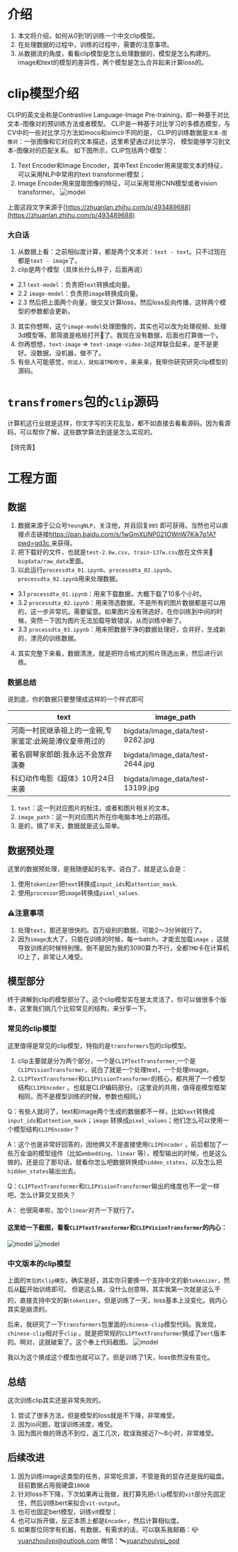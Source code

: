 # 介绍

1. 本文将介绍，如何从0到1的训练一个中文clip模型。
2. 在处理数据的过程中，训练的过程中，需要的注意事项。
3. 从数据流的角度，看看clip模型是怎么处理数据的，模型是怎么构建的。image和text的模型的差异性，两个模型是怎么合并起来计算loss的。

# clip模型介绍

CLIP的英文全称是Contrastive Language-Image Pre-training，即一种基于对比文本-图像对的预训练方法或者模型。
CLIP是一种基于对比学习的多模态模型，与CV中的一些对比学习方法如moco和simclr不同的是，
CLIP的训练数据是`文本-图像对`：一张图像和它对应的文本描述，这里希望通过对比学习，
模型能够学习到文本-图像对的匹配关系。
如下图所示，CLIP包括两个模型：

1. Text Encoder和Image Encoder，其中Text Encoder用来提取文本的特征，可以采用NLP中常用的text transformer模型；
2. Image Encoder用来提取图像的特征，可以采用常用CNN模型或者vision transformer。
   ![model](images/clip001.png)

上面这段文字来源于[https://zhuanlan.zhihu.com/p/493489688](https://zhuanlan.zhihu.com/p/493489688)

### 大白话

1. 从数据上看：之前相似度计算，都是两个文本对：`text - text`。只不过现在都是`text - image`了。
2. clip是两个模型（具体长什么样子，后面再说）

- 2.1 `text-model`：负责把`text`转换成向量。
- 2.2 `image-model`：负责把`image`转换成向量。
- 2.3 然后把上面两个向量，做交叉计算loss，然后loss反向传播，这样两个模型的参数都会更新。

3. 其实你想啊，这个`image-model`处理图像的，其实也可以改为处理视频、处理3d模型等。那简直是格局打开🫴了。我现在没有数据，后面也打算做一个。
4. 你再想想，`text-image` => `text-image-video-3d`这样联合起来，是不是更好。没数据，没机器，做不了。
5. 有些人可能感觉，`你这人，就知道TMD吹牛`，来来来，我带你研究研究clip模型的源码。

# `transfromers`包的`clip`源码

计算机这行业就是这样，你文字写的天花乱坠，都不如直接去看看源码。因为看源码，可以帮你了解，这些数学算法到底是怎么实现的。

【待完善】

# 工程方面

## 数据

1. 数据来源于公众号`YeungNLP`，关注他，并且回复`005`
   即可获得。当然也可以直接点击链接[https://pan.baidu.com/s/1wGmXUNP021OWnW7Kik7q1A?pwd=gd3c
   ](https://pan.baidu.com/s/1wGmXUNP021OWnW7Kik7q1A?pwd=gd3c)来获得。
2. 把下载好的文件，也就是`test-2.6w.csv`、`train-137w.csv`放在文件夹📁`bigdata/raw_data`里面。
3. 以此运行`processdta_01.ipynb`、`processdta_02.ipynb`、`processdta_02.ipynb`用来处理数据。

- 3.1 `processdta_01.ipynb`：用来下载数据，大概下载了10多个小时。
- 3.2 `processdta_02.ipynb`：用来筛选数据，不是所有的图片数据都是可以用的，这一步非常坑。需要留意。如果图片没有筛选好，在你训练到中间的时候，突然一下因为图片无法加载导致错误，从而训练中断了。
- 3.3 `processdta_03.ipynb`：用来把数据干净的数据处理好，合并好，生成新的，漂亮的训练数据。

4. 其实完整下来看，数据清洗，就是把符合格式的照片筛选出来，然后进行训练。

### 数据总结

说到底，你的数据只要整理成这样的一个样式即可

| text                          | image_path                        |
|-------------------------------|-----------------------------------|
| 河南一村民继承祖上的一金碗,专家鉴定:此碗是溥仪皇帝用过的 | bigdata/image_data/test-9282.jpg  |
| 著名钢琴家郎朗:我永远不会放弃演奏             | bigdata/image_data/test-2644.jpg  |
| 科幻动作电影《超体》10月24日来袭            | bigdata/image_data/test-13199.jpg |

1. `text`：这一列对应图片的标注，或者和图片相关的文本。
2. `image_path`：这一列对应图片所在你电脑本地上的路径。
3. 是的，搞了半天，数据就是这么简单。

## 数据预处理

这里的数据预处理，是我随便起的名字。说白了，就是这么会是：

1. 使用`tokenizer`把`text`转换成`input_ids`和`attention_mask`.
2. 使用`processor`把`image`转换成`pixel_values`.

### ⚠️注意事项

1. 处理`text`，那还是很快的。百万级别的数据，可能2～3分钟就行了。
2. 因为`image`太大了，只能在训练的时候，每一batch，才能去加载`image`
   ，这就导致训练的时候特别慢。倒不是因为我的3090算力不行，全都`TMD`卡在计算机IO上了，非常让人难受。

## 模型部分

终于讲解到clip的模型部分了。这个clip模型实在是太灵活了，你可以做很多个版本，这里我们挑几个比较常见的结构，来分享一下。

### 常见的clip模型

这里值得是常见的clip模型，特指的是`transformers`包的clip模型。

1. clip主要就是分为两个部分，一个是`CLIPTextTransformer`,一个是`CLIPVisionTransformer`，说白了就是一个处理text，一个处理image。
2. `CLIPTextTransformer`和`CLIPVisionTransformer`的核心，都共用了一个模型结构`CLIPEncoder`
   。也就是CLIP编码部分。（这里说的共用，值得是模型框架相同，而不是模型训练的时候，参数也相同。）

Q：有些人就问了，text和image两个生成的数据都不一样，比如`text`转换成`input_ids`和`attention_mask`；`image`
转换成`pixel_values`；他们怎么可以使用一个模型结构`CLIPEncoder`？

A：这个也是非常好回答的，因他俩又不是直接使用`CLIPEncoder`
，前后都加了一些万金油的模型组件（比如`embedding`、`linear`
等），模型输出的时候，也是这么做的。还是应了那句话，就看你怎么吧数据转换成`hidden_states`，以及怎么把`hidden_states`输出出去。

Q：`CLIPTextTransformer`和`CLIPVisionTransformer`输出的维度也不一定一样吧，怎么计算交叉损失？

A： 也很简单啦，加个`linear`对齐一下就行了。

#### 这里给一下截图，看看`CLIPTextTransformer`和`CLIPVisionTransformer`的内心：

![model](images/clip003.png)
![model](images/clip002.png)

### 中文版本的clip模型

上面的`常见的clip模型`，确实是好，其实你只要换一个支持中文的新`tokenizer`，然后从0️⃣开始训练即可。
但是这么搞，没什么创意呀。其实我第一次就是这么干的，直接支持中文的新`tokenizer`。但是训练了一天，loss基本上没变化。我内心其实是崩溃的。


后来，我研究了一下`transformers`包里面的`chinese-clip`模型代码。我发现，`chinese-clip`相对于`clip`
。就是把常规的`CLIPTextTransformer`换成了`bert`版本的。啊对，这就破案了。这个奉上代码截图。
![model](images/clip004.png)

我以为这个换成这个模型也就可以了。但是训练了1天，loss依然没有变化。


## 总结
这次训练clip其实还是非常失败的。
1. 尝试了很多方法，但是模型的loss就是不下降，非常难受。
2. 因为io问题，耽误训练进度，难受。
3. 因为图片做的筛选不到位，返工几次，耽误我接近7～8小时，非常难受。

## 后续改进

1. 因为训练image这类型的任务，非常吃资源，不管是我的显存还是我的磁盘。目前数据占用我硬盘`100GB`
2. 针对loss不下降，下次如果再让我做，我打算先把`clip`模型的`vit`部分先固定住，然后训练bert来拟合`vit-output`。
3. 也可也固定bert模型，训练vit模型；
4. 也可以拆开做，反正本质上都是`Encoder`，然后计算相似度。
5. 如果那位同学有机器，有数据，有需求的话，可以联系我邮箱：📪[yuanzhoulvpi@outlook.com](yuanzhoulvpi@outlook.com) 微信：🛰️[yuanzhoulvpi_god](yuanzhoulvpi_god)













